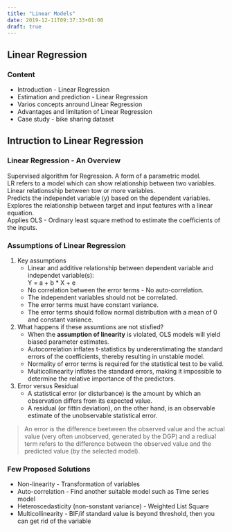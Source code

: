 ```yaml
---
title: "Linear Models"
date: 2019-12-11T09:37:33+01:00
draft: true
---
```


## Linear Regression

### Content

- Introduction - Linear Regression
- Estimation and prediction - Linear Regression
- Varios concepts anround Linear Regression
- Advantages and limitation of Linear Regression
- Case study - bike sharing dataset

## Intruction to Linear Regression

### Linear Regression - An Overview

Supervised algorithm for Regression. A form of a parametric model.\
LR refers to a model which can show relationship between two variables.\
Linear relationsship between tow or more variables.\
Predicts the independet variable (y) based on the dependent variables.\
Explores the relationship between target and input features with a linear equation.\
Applies OLS - Ordinary least square method to estimate the coefficients of the inputs.

### Assumptions of Linear Regression

1. Key assumptions
    - Linear and additive relationship between dependent variable and independet variable(s):\
Y = a + b * X + e
    - No correlation between the error terms - No auto-correlation.
    - The independent variables should not be correlated.
    - The error terms must have constant variance.
    - The error terms should follow normal distribution with a mean of 0 and constant variance.
2. What happens if these assumtions are not stisfied?
    - When the **assumption of linearity** is violated, OLS models will yield biased parameter estimates.
    - Autocorrelation inflates t-statistics by undererstimating the standard errors of the coefficients, thereby resulting in unstable model.
    - Normality of error terms is required for the statistical test to be valid.
    - Multicollinearity inflates the standard errors, making it impossible to determine the relative importance of the predictors.
3. Error versus Residual
    - A statistical error (or disturbance) is the amount by which an observation differs from its expected value.
    - A residual (or fittin deviation), on the other hand, is an observable estimate of the unobservable statistical error.

> An error is the difference beetween the observed value and the actual value (very often unobserved, generated by the DGP) and a rediual term refers to the difference between the observed value and the predicted value (by the selected model).
>     

### Few Proposed Solutions

- Non-linearity - Transformation of variables
- Auto-correlation - Find another suitable model such as Time series model
- Heteroscedasticity (non-sonstant variance) - Weighted List Square
- Multicollinearity - BIF/if standard value is beyond threshold, then you can get rid of the variable



